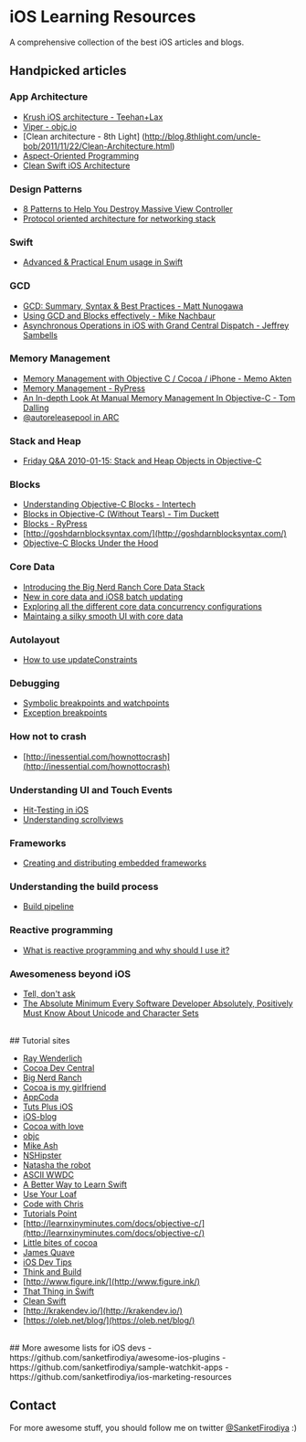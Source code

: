 # iOS Learning Resources

A comprehensive collection of the best iOS articles and blogs.
<br/>
## Handpicked articles
### App Architecture
- [Krush iOS architecture - Teehan+Lax](http://www.teehanlax.com/blog/krush-ios-architecture/)
- [Viper - objc.io](http://www.objc.io/issue-13/viper.html)
- [Clean architecture - 8th Light] (http://blog.8thlight.com/uncle-bob/2011/11/22/Clean-Architecture.html)
- [Aspect-Oriented Programming](http://artsy.github.io/blog/2014/08/04/aspect-oriented-programming-and-aranalytics/)
- [Clean Swift iOS Architecture](http://clean-swift.com/clean-swift-ios-architecture/)

### Design Patterns
- [8 Patterns to Help You Destroy Massive View Controller](http://khanlou.com/2014/09/8-patterns-to-help-you-destroy-massive-view-controller/)
- [Protocol oriented architecture for networking stack](http://www.marisibrothers.com/2016/07/protocol-oriented-loading-of-resources.html)

### Swift
- [Advanced & Practical Enum usage in Swift](https://appventure.me/2015/10/17/advanced-practical-enum-examples/)

### GCD
- [GCD: Summary, Syntax & Best Practices - Matt Nunogawa](http://amattn.com/p/grand_central_dispatch_gcd_summary_syntax_best_practices.html)
- [Using GCD and Blocks effectively - Mike Nachbaur](http://nachbaur.com/blog/using-gcd-and-blocks-effectively)
- [Asynchronous Operations in iOS with Grand Central Dispatch - Jeffrey Sambells](http://jeffreysambells.com/2013/03/01/asynchronous-operations-in-ios-with-grand-central-dispatch)

### Memory Management
- [Memory Management with Objective C / Cocoa / iPhone - Memo Akten](http://memo.tv/archive/memory_management_with_objective_c_cocoa_iphone)
- [Memory Management - RyPress](http://rypress.com/tutorials/objective-c/memory-management)
- [An In-depth Look At Manual Memory Management In Objective-C - Tom Dalling](http://www.tomdalling.com/blog/cocoa/an-in-depth-look-at-manual-memory-management-in-objective-c/)
- [@autoreleasepool in ARC](http://imnotyourson.com/autoreleasepool-in-arc/)

### Stack and Heap
- [Friday Q&A 2010-01-15: Stack and Heap Objects in Objective-C](https://www.mikeash.com/pyblog/friday-qa-2010-01-15-stack-and-heap-objects-in-objective-c.html)

### Blocks
- [Understanding Objective-C Blocks - Intertech](http://www.intertech.com/Blog/understanding-objective-c-blocks/)
- [Blocks in Objective-C (Without Tears) - Tim Duckett](http://adoptioncurve.net/archives/2013/02/blocks-in-objective-c-without-tears/)
- [Blocks - RyPress](http://rypress.com/tutorials/objective-c/blocks)
- [http://goshdarnblocksyntax.com/](http://goshdarnblocksyntax.com/)
- [Objective-C Blocks Under the Hood](http://albertodebortoli.com/blog/2013/04/21/objective-c-blocks-under-the-hood/)

### Core Data
- [Introducing the Big Nerd Ranch Core Data Stack](https://www.bignerdranch.com/blog/introducing-the-big-nerd-ranch-core-data-stack/)
- [New in core data and iOS8 batch updating](https://www.bignerdranch.com/blog/new-in-core-data-and-ios-8-batch-updating/)
- [Exploring all the different core data concurrency configurations](https://blog.codecentric.de/en/2014/11/concurrency-coredata/)
- [Maintaing a silky smooth UI with core data](https://medium.com/soundwave-stories/core-data-cffe22efe716)

### Autolayout
- [How to use updateConstraints](https://oleb.net/blog/2015/08/how-to-use-updateconstraints/)

### Debugging
- [Symbolic breakpoints and watchpoints](https://www.bignerdranch.com/blog/xcode-breakpoint-wizardry/)
- [Exception breakpoints](http://blog.manbolo.com/2012/01/23/xcode-tips-1-break-on-exceptions)

### How not to crash
- [http://inessential.com/hownottocrash](http://inessential.com/hownottocrash)

### Understanding UI and Touch Events
- [Hit-Testing in iOS](http://smnh.me/hit-testing-in-ios/)
- [Understanding scrollviews](https://www.objc.io/issues/3-views/scroll-view/)

### Frameworks
- [Creating and distributing embedded frameworks](http://code.hootsuite.com/an-introduction-to-creating-and-distributing-embedded-frameworks-in-ios/)

### Understanding the build process
- [Build pipeline](https://www.bignerdranch.com/blog/manual-swift-understanding-the-swift-objective-c-build-pipeline/)

### Reactive programming
- [What is reactive programming and why should I use it?](https://www.cocoawithlove.com/blog/reactive-programming-what-and-why.html)

### Awesomeness beyond iOS
- [Tell, don't ask](https://pragprog.com/articles/tell-dont-ask)
- [The Absolute Minimum Every Software Developer Absolutely, Positively Must Know About Unicode and Character Sets](http://www.joelonsoftware.com/articles/Unicode.html)

<br/>
## Tutorial sites

- [Ray Wenderlich](http://www.raywenderlich.com)
- [Cocoa Dev Central](http://cocoadevcentral.com/) 
- [Big Nerd Ranch](https://www.bignerdranch.com/blog/categories/ios/)
- [Cocoa is my girlfriend](http://www.cimgf.com/)
- [AppCoda](http://www.appcoda.com/)
- [Tuts Plus iOS](http://code.tutsplus.com/categories/ios-sdk)
- [iOS-blog](http://ios-blog.co.uk/)
- [Cocoa with love](http://www.cocoawithlove.com/)
- [objc](http://www.objc.io/)
- [Mike Ash](https://www.mikeash.com/pyblog/)
- [NSHipster](http://nshipster.com/)
- [Natasha the robot](http://natashatherobot.com/)
- [ASCII WWDC](http://asciiwwdc.com/)
- [A Better Way to Learn Swift](https://thinkster.io/a-better-way-to-learn-swift/)
- [Use Your Loaf](http://useyourloaf.com/)
- [Code with Chris](http://codewithchris.com/)
- [Tutorials Point](http://www.tutorialspoint.com/objective_c/index.htm)
- [http://learnxinyminutes.com/docs/objective-c/](http://learnxinyminutes.com/docs/objective-c/)
- [Little bites of cocoa](http://littlebitesofcocoa.com/)
- [James Quave](http://jamesonquave.com/blog/)
- [iOS Dev Tips](http://iosdevtips.co/)
- [Think and Build](http://www.thinkandbuild.it/)
- [http://www.figure.ink/](http://www.figure.ink/)
- [That Thing in Swift](https://thatthinginswift.com/)
- [Clean Swift](http://clean-swift.com/)
- [http://krakendev.io/](http://krakendev.io/)
- [https://oleb.net/blog/](https://oleb.net/blog/)

<br/>
## More awesome lists for iOS devs
- https://github.com/sanketfirodiya/awesome-ios-plugins
- https://github.com/sanketfirodiya/sample-watchkit-apps
- https://github.com/sanketfirodiya/ios-marketing-resources

<br/>

## Contact
For more awesome stuff, you should follow me on twitter [@SanketFirodiya](https://twitter.com/sanketfirodiya) :)
